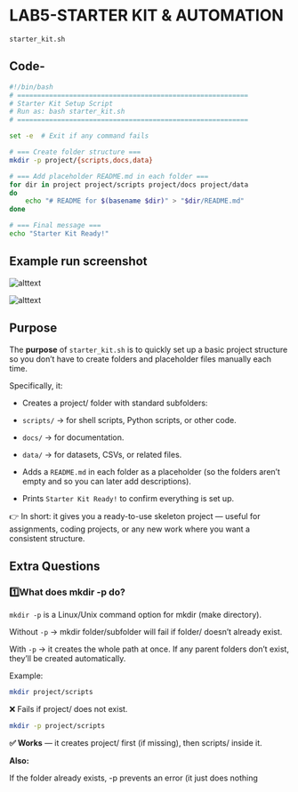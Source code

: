 # LAB5-STARTER KIT & AUTOMATION
`starter_kit.sh`
## Code-

```bash
#!/bin/bash
# ==========================================================
# Starter Kit Setup Script
# Run as: bash starter_kit.sh
# ==========================================================

set -e  # Exit if any command fails

# === Create folder structure ===
mkdir -p project/{scripts,docs,data}

# === Add placeholder README.md in each folder ===
for dir in project project/scripts project/docs project/data
do
    echo "# README for $(basename $dir)" > "$dir/README.md"
done

# === Final message ===
echo "Starter Kit Ready!"
```

## Example run screenshot

![alttext](<./Screenshot 2025-09-10 at 1.34.05 PM.png>)

![alttext](<./Screenshot 2025-09-10 at 1.33.48 PM.png>)

## Purpose
The **purpose** of `starter_kit.sh` is to quickly set up a basic project structure so you don’t have to create folders and placeholder files manually each time.

Specifically, it:

* Creates a project/ folder with standard subfolders:

* `scripts/` → for shell scripts, Python scripts, or other code.

* `docs/` → for documentation.

* `data/` → for datasets, CSVs, or related files.

* Adds a `README.md` in each folder as a placeholder (so the folders aren’t empty and so you can later add descriptions).

* Prints `Starter Kit Ready!` to confirm everything is set up.

👉 In short: it gives you a ready-to-use skeleton project — useful for assignments, coding projects, or any new work where you want a consistent structure.

## Extra Questions
### 1️⃣What does mkdir -p do?
`mkdir -p` is a Linux/Unix command option for mkdir (make directory).

Without `-p` → mkdir folder/subfolder will fail if folder/ doesn’t already exist.

With `-p` → it creates the whole path at once. If any parent folders don’t exist, they’ll be created automatically.

Example:
```bash
mkdir project/scripts
```

❌ Fails if project/ does not exist.
```bash
mkdir -p project/scripts
```

**✅ Works** — it creates project/ first (if missing), then scripts/ inside it.

**Also:**

If the folder already exists, -p prevents an error (it just does nothing


